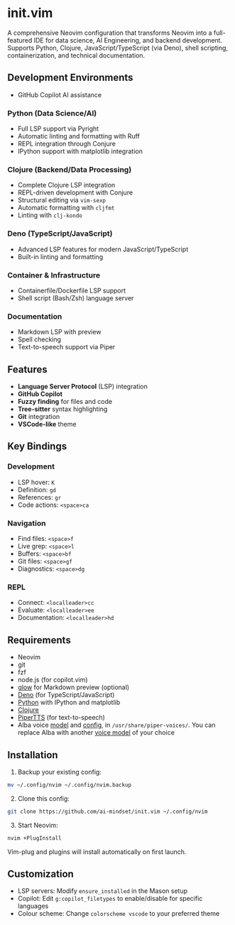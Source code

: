 # init.vim
A comprehensive Neovim configuration that transforms Neovim into a full-featured IDE for data science, AI Engineering, and backend development. Supports Python, Clojure, JavaScript/TypeScript (via Deno), shell scripting, containerization, and technical documentation.

## Development Environments
- GitHub Copilot AI assistance

### Python (Data Science/AI)
- Full LSP support via Pyright
- Automatic linting and formatting with Ruff
- REPL integration through Conjure
- IPython support with matplotlib integration

### Clojure (Backend/Data Processing)
- Complete Clojure LSP integration
- REPL-driven development with Conjure
- Structural editing via `vim-sexp`
- Automatic formatting with `cljfmt`
- Linting with `clj-kondo`

### Deno (TypeScript/JavaScript)
- Advanced LSP features for modern JavaScript/TypeScript
- Built-in linting and formatting

### Container & Infrastructure
- Containerfile/Dockerfile LSP support
- Shell script (Bash/Zsh) language server

### Documentation
- Markdown LSP with preview
- Spell checking 
- Text-to-speech support via Piper

## Features
- **Language Server Protocol** (LSP) integration
- **GitHub Copilot**
- **Fuzzy finding** for files and code
- **Tree-sitter** syntax highlighting
- **Git** integration
- **VSCode-like** theme

## Key Bindings
### Development
- LSP hover: `K`
- Definition: `gd`
- References: `gr`
- Code actions: `<space>ca`

### Navigation
- Find files: `<space>f`
- Live grep: `<space>l`
- Buffers: `<space>bf`
- Git files: `<space>gf`
- Diagnostics: `<space>dg`

### REPL
- Connect: `<localleader>cc`
- Evaluate: `<localleader>ee`
- Documentation: `<localleader>hd`

## Requirements
- Neovim
- git
- fzf
- node.js (for copilot.vim)
- [glow](https://github.com/charmbracelet/glow) for Markdown preview (optional)
- [Deno](https://ai-mindset.github.io/deno/) (for TypeScript/JavaScript)
- [Python](https://ai-mindset.github.io/bring-it-back-to-basics/) with IPython and matplotlib
- [Clojure](https://github.com/ai-mindset/clj-installer)
- [PiperTTS](https://github.com/rhasspy/piper) (for text-to-speech)
- Alba voice [model](https://huggingface.co/rhasspy/piper-voices/resolve/v1.0.0/en/en_GB/alba/medium/en_GB-alba-medium.onnx?download=true) and [config](https://huggingface.co/rhasspy/piper-voices/resolve/v1.0.0/en/en_GB/alba/medium/en_GB-alba-medium.onnx.json?download=true.json), in `/usr/share/piper-voices/`. You can replace Alba with another [voice model](https://github.com/rhasspy/piper/blob/master/VOICES.md) of your choice

## Installation
1. Backup your existing config:
```bash
mv ~/.config/nvim ~/.config/nvim.backup
```

2. Clone this config:
```bash
git clone https://github.com/ai-mindset/init.vim ~/.config/nvim
```

3. Start Neovim:
```bash
nvim +PlugInstall
```

Vim-plug and plugins will install automatically on first launch.

## Customization
- LSP servers: Modify `ensure_installed` in the Mason setup
- Copilot: Edit `g:copilot_filetypes` to enable/disable for specific languages
- Colour scheme: Change `colorscheme vscode` to your preferred theme
